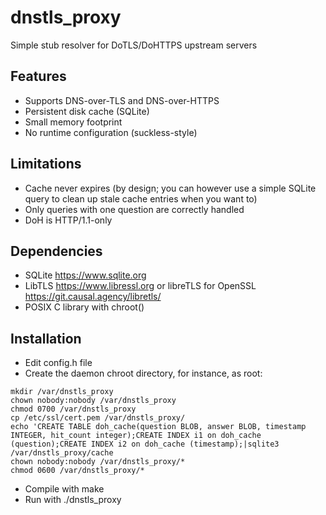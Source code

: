 # dnstls_proxy
Simple stub resolver for DoTLS/DoHTTPS upstream servers

## Features

- Supports DNS-over-TLS and DNS-over-HTTPS
- Persistent disk cache (SQLite)
- Small memory footprint
- No runtime configuration (suckless-style)

## Limitations

- Cache never expires (by design; you can however use a simple SQLite query to clean up stale cache entries when you want to)
- Only queries with one question are correctly handled
- DoH is HTTP/1.1-only

## Dependencies

- SQLite <https://www.sqlite.org>
- LibTLS <https://www.libressl.org> or libreTLS for OpenSSL <https://git.causal.agency/libretls/>
- POSIX C library with chroot()

## Installation

- Edit config.h file
- Create the daemon chroot directory, for instance, as root:
``` 
mkdir /var/dnstls_proxy
chown nobody:nobody /var/dnstls_proxy
chmod 0700 /var/dnstls_proxy
cp /etc/ssl/cert.pem /var/dnstls_proxy/
echo 'CREATE TABLE doh_cache(question BLOB, answer BLOB, timestamp INTEGER, hit_count integer);CREATE INDEX i1 on doh_cache (question);CREATE INDEX i2 on doh_cache (timestamp);|sqlite3 /var/dnstls_proxy/cache
chown nobody:nobody /var/dnstls_proxy/*
chmod 0600 /var/dnstls_proxy/*   
```
- Compile with make
- Run with ./dnstls_proxy



